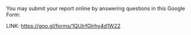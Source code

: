 You may submit your report online by answering questions in this Google Form:

LINK: https://goo.gl/forms/1QUIrfGIrhy4d1W22
